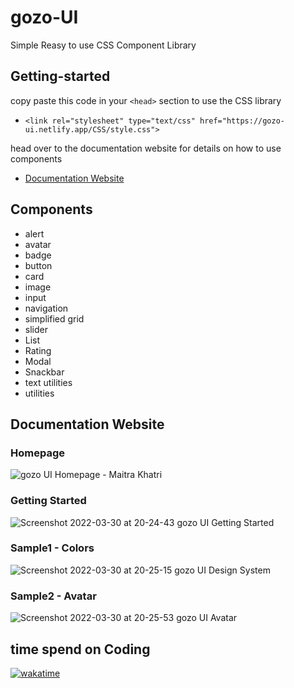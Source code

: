 # gozo-UI
Simple Reasy to use CSS Component Library
## Getting-started
copy paste this code in your `<head>` section to use the CSS library
- `<link rel="stylesheet" type="text/css" href="https://gozo-ui.netlify.app/CSS/style.css">`

head over to the documentation website for details on how to use components
- [Documentation Website](https://gozo-ui.netlify.app/docs/components.html)
## Components
- alert
- avatar
- badge
- button
- card
- image
- input
- navigation
- simplified grid
- slider
- List
- Rating
- Modal
- Snackbar
- text utilities
- utilities
## Documentation Website
### Homepage
![gozo UI Homepage - Maitra Khatri](https://user-images.githubusercontent.com/54719132/153269251-45bb95c0-743a-4a13-94d4-227246bf0df5.png)
### Getting Started
![Screenshot 2022-03-30 at 20-24-43 gozo UI Getting Started](https://user-images.githubusercontent.com/54719132/160865201-c6cbce46-0c97-4974-869c-2087101bd95d.png)
### Sample1 - Colors
![Screenshot 2022-03-30 at 20-25-15 gozo UI Design System](https://user-images.githubusercontent.com/54719132/160865303-7349cc49-381d-46a0-aacf-f2677e757d32.png)
### Sample2 - Avatar
![Screenshot 2022-03-30 at 20-25-53 gozo UI Avatar](https://user-images.githubusercontent.com/54719132/160865369-237800c6-57fc-4fc7-9093-1521c050bbcd.png)
## time spend on Coding
[![wakatime](https://wakatime.com/badge/user/05f14298-6a22-4625-9558-d6e0c3d352b9/project/506cfb98-cafc-47bd-929a-7d3d495a49a9.svg)](https://wakatime.com/badge/user/05f14298-6a22-4625-9558-d6e0c3d352b9/project/506cfb98-cafc-47bd-929a-7d3d495a49a9)
